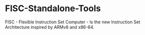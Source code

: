 # FISC-Standalone-Tools  
FISC - Flexible Instruction Set Computer - Is the new Instruction Set Architecture inspired by ARMv8 and x86-64.
